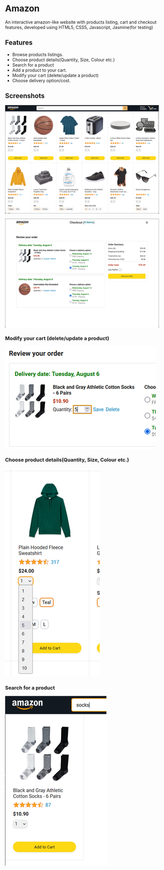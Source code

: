 # Amazon

An interactive amazon-like website with products listing, cart and checkout features, developed using HTML5, CSS5, Javascript, Jasmine(for testing)

## Features
- Browse products listings.
- Choose product details(Quantity, Size, Colour etc.)
- Search for a product
- Add a product to your cart.
- Modify your cart (delete/update a product)
- Choose delivery option/cost.

## Screenshots

![Image Description](img/Screenshot1.png)

![Image Description](img/Screenshot2.png)

### Modify your cart (delete/update a product)

![Image Description](img/Screenshot3.png)

### Choose product details(Quantity, Size, Colour etc.)

![Image Description](img/Screenshot4.png)

### Search for a product

![Image Description](img/Screenshot5.png)
